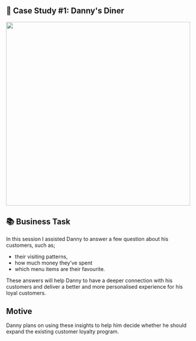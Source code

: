 ## 🍜 Case Study #1: Danny's Diner
<img src="https://8weeksqlchallenge.com/images/case-study-designs/1.png" width="500" height="500">

## 📚 Business Task
In this session I assisted Danny to answer a few question about his customers, such as;
* their visiting patterns, 
* how much money they’ve spent
* which menu items are their favourite. 

These answers will help Danny to have a deeper connection with his customers and deliver a better and more personalised experience for his loyal customers.

## Motive 
Danny plans on using these insights to help him decide whether he should expand the existing customer loyalty program.
